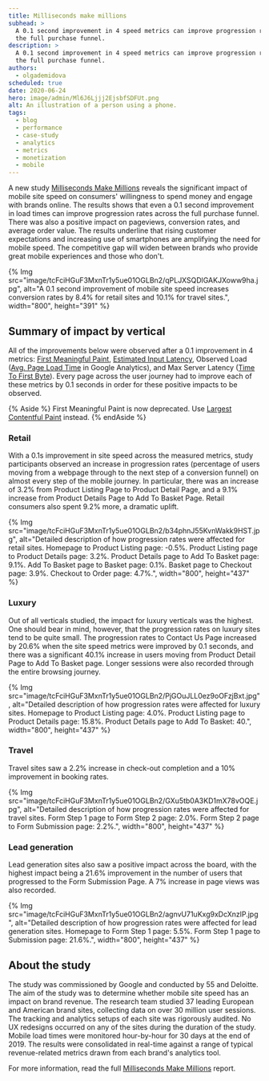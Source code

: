 ```yaml
---
title: Milliseconds make millions
subhead: >
  A 0.1 second improvement in 4 speed metrics can improve progression rates across
  the full purchase funnel.
description: >
  A 0.1 second improvement in 4 speed metrics can improve progression rates across
  the full purchase funnel.
authors:
  - olgademidova
scheduled: true
date: 2020-06-24
hero: image/admin/Ml6J6Ljjj2EjsbfSDFUt.png
alt: An illustration of a person using a phone.
tags:
  - blog
  - performance
  - case-study
  - analytics
  - metrics
  - monetization
  - mobile
---
```


A new study [Milliseconds Make Millions][report]
reveals the significant impact of mobile site speed on consumers' willingness to
spend money and engage with brands online. The results shows that even a 0.1
second improvement in load times can improve progression rates across the full
purchase funnel. There was also a positive impact on pageviews, conversion
rates, and average order value. The results underline that rising customer
expectations and increasing use of smartphones are amplifying the need for
mobile speed. The competitive gap will widen between brands who provide great
mobile experiences and those who don't.

{% Img src="image/tcFciHGuF3MxnTr1y5ue01OGLBn2/qPLJXSQDlGAKJXoww9ha.jpg", alt="A 0.1 second improvement of mobile site speed increases conversion rates by 8.4% for retail sites and 10.1% for travel sites.", width="800", height="391" %}

## Summary of impact by vertical

All of the improvements below were observed after a 0.1 improvement in 4
metrics: [First Meaningful Paint](/first-meaningful-paint/),
[Estimated Input Latency](/estimated-input-latency/), Observed
Load ([Avg. Page Load Time](https://support.google.com/analytics/answer/2383341)
in Google Analytics), and Max Server Latency ([Time To First
Byte](/ttfb/)).
Every page across the user journey had to improve each of these metrics by 0.1
seconds in order for these positive impacts to be observed.

{% Aside %}
First Meaningful Paint is now deprecated. Use [Largest Contentful
Paint](/lcp/) instead.
{% endAside %}

### Retail

With a 0.1s improvement in site speed across the measured metrics,
study participants observed an increase in progression rates (percentage of
users moving from a webpage through to the next step of a conversion funnel) on
almost every step of the mobile journey. In particular, there was an increase of
3.2% from Product Listing Page to Product Detail Page, and a 9.1% increase from
Product Details Page to Add To Basket Page. Retail consumers also spent 9.2%
more, a dramatic uplift.

{% Img src="image/tcFciHGuF3MxnTr1y5ue01OGLBn2/b34phnJ55KvnWakk9HST.jpg", alt="Detailed description of how progression rates were affected for retail sites. Homepage to Product Listing page: -0.5%. Product Listing page to Product Details page: 3.2%. Product Details page to Add To Basket page: 9.1%. Add To Basket page to Basket page: 0.1%. Basket page to Checkout page: 3.9%. Checkout to Order page: 4.7%.", width="800", height="437" %}

### Luxury

Out of all verticals studied, the impact for luxury verticals was the highest.
One should bear in mind, however, that the progression rates on luxury sites
tend to be quite small. The progression rates to Contact Us Page increased by
20.6% when the site speed metrics were improved by 0.1 seconds, and there was a
significant 40.1% increase in users moving from Product Detail Page to Add To
Basket page. Longer sessions were also recorded through the entire browsing
journey.

{% Img src="image/tcFciHGuF3MxnTr1y5ue01OGLBn2/PjGOuJLL0ez9oOFzjBxt.jpg", alt="Detailed description of how progression rates were affected for luxury sites. Homepage to Product Listing page: 4.0%. Product Listing page to Product Details page: 15.8%. Product Details page to Add To Basket: 40.", width="800", height="437" %}

### Travel

Travel sites saw a 2.2% increase in check-out completion and a 10% improvement
in booking rates.

{% Img src="image/tcFciHGuF3MxnTr1y5ue01OGLBn2/GXu5tb0A3KD1mX78vOQE.jpg", alt="Detailed description of how progression rates were affected for travel sites. Form Step 1 page to Form Step 2 page: 2.0%. Form Step 2 page to Form Submission page: 2.2%.", width="800", height="437" %}

### Lead generation

Lead generation sites also saw a positive impact across the board, with the
highest impact being a 21.6% improvement in the number of users that progressed
to the Form Submission Page. A 7% increase in page views was also recorded.

{% Img src="image/tcFciHGuF3MxnTr1y5ue01OGLBn2/agnvU71uKxg9xDcXnzlP.jpg", alt="Detailed description of how progression rates were affected for lead generation sites.  Homepage to Form Step 1 page: 5.5%. Form Step 1 page to Submission page: 21.6%.", width="800", height="437" %}

## About the study

The study was commissioned by Google and conducted by 55 and Deloitte. The aim
of the study was to determine whether mobile site speed has an impact on brand
revenue. The research team studied 37 leading European and American brand sites,
collecting data on over 30 million user sessions.
The tracking and analytics setups of each site was rigorously audited. No UX
redesigns occurred on any of the sites during the duration of the study. Mobile
load times were monitored hour-by-hour for 30 days at the end of 2019. The
results were consolidated in real-time against a range of typical
revenue-related metrics drawn from each brand's analytics tool.

For more information, read the full [Milliseconds Make Millions][report] report.

[report]: https://www2.deloitte.com/ie/en/pages/consulting/articles/milliseconds-make-millions.html
